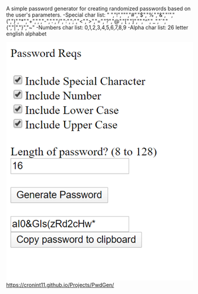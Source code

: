 A simple password generator for creating randomized passwords based on the user's parameters.
-Special char list: " ","!",""","#","$","%","&","'","(",")","*","+",",","-",".","/",":",";","<",">","=","?","@","[","]","\","^","_","`","{","|","}","~"
-Numbers char list: 0,1,2,3,4,5,6,7,8,9
-Alpha char list: 26 letter english alphabet

![screenshot](./Assets/screenshot.png)
https://cronint11.github.io/Projects/PwdGen/